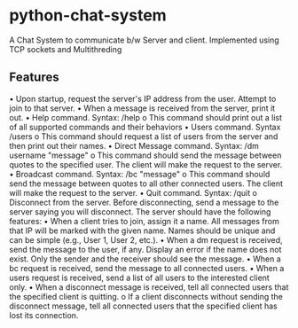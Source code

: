 # python-chat-system
A Chat System to communicate b/w Server and client. Implemented using TCP sockets and Multithreding


## Features
•	Upon startup, request the server's IP address from the user. Attempt to join to that server. 
•	When a message is received from the server, print it out.
•	Help command. Syntax: /help
o	      This command should print out a list of all supported commands and their behaviors
•	Users command. Syntax /users
o	This command should request a list of users from the server and then print out their names.
•	Direct Message command. Syntax: /dm username "message"
o	This command should send the message between quotes to the specified user. The client will make the request to the server.
•	Broadcast command. Syntax: /bc "message"
o	This command should send the message between quotes to all other connected users. The client will make the request to the server.
•	Quit command. Syntax: /quit
o	Disconnect from the server. Before disconnecting, send a message to the server saying you will disconnect.
The server should have the following features:
•	When a client tries to join, assign it a name. All messages from that IP will be marked with the given name. Names should be unique and can be simple (e.g., User 1, User 2, etc.).
•	When a dm request is received, send the message to the user, if any. Display an error if the name does not exist. Only the sender and the receiver should see the message.
•	When a bc request is received, send the message to all connected users.
•	When a users request is received, send a list of all users to the interested client only.
•	When a disconnect message is received, tell all connected users that the specified client is quitting.
o	If a client disconnects without sending the disconnect message, tell all connected users that the specified client has lost its connection.
